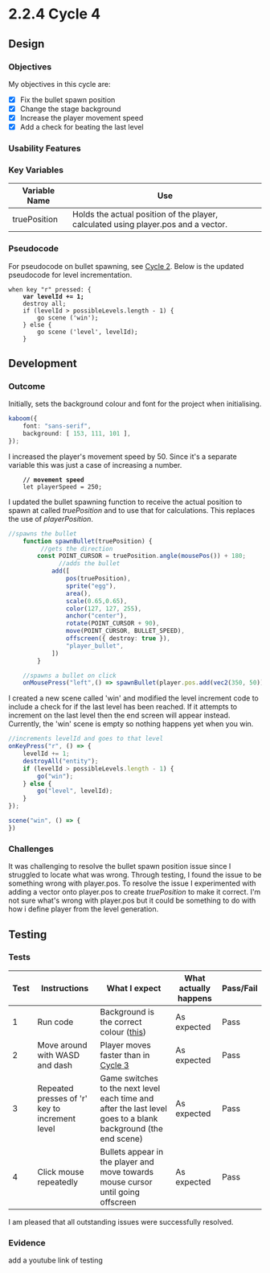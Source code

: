# 2.2.4 Cycle 4

## Design

### Objectives

My objectives in this cycle are:

* [x] Fix the bullet spawn position
* [x] Change the stage background
* [x] Increase the player movement speed
* [x] Add a check for beating the last level

### Usability Features

### Key Variables

| Variable Name | Use                                                                                |
| ------------- | ---------------------------------------------------------------------------------- |
| truePosition  | Holds the actual position of the player, calculated using player.pos and a vector. |

### Pseudocode

For pseudocode on bullet spawning, see [Cycle 2](cycle-1-2.md). Below is the updated pseudocode for level incrementation.&#x20;

<pre><code>when key "r" pressed: {
<strong>    var levelId += 1;
</strong>    destroy all;
    if (levelId > possibleLevels.length - 1) {
        go scene ('win');
    } else {
        go scene ('level', levelId);
    }
</code></pre>

## Development

### Outcome

Initially, sets the background colour and font for the project when initialising.

```typescript
kaboom({
    font: "sans-serif",
    background: [ 153, 111, 101 ],
});
```

I increased the player's movement speed by 50. Since it's a separate variable this was just a case of increasing a number.

<pre class="language-typescript" data-full-width="false"><code class="lang-typescript"><strong>    // movement speed
</strong>    let playerSpeed = 250;
</code></pre>

I updated the bullet spawning function to receive the actual position to spawn at called _truePosition_ and to use that for calculations. This replaces the use of _playerPosition_.

```typescript
//spawns the bullet
    function spawnBullet(truePosition) {
         //gets the direction
        const POINT_CURSOR = truePosition.angle(mousePos()) + 180;
              //adds the bullet
    		add([
     			pos(truePosition),               
    			sprite("egg"),
    			area(),
                scale(0.65,0.65),
    			color(127, 127, 255),
                anchor("center"),
                rotate(POINT_CURSOR + 90),
                move(POINT_CURSOR, BULLET_SPEED),
    			offscreen({ destroy: true }),
    			"player_bullet",
    		])
    	}

    //spawns a bullet on click
    onMousePress("left",() => spawnBullet(player.pos.add(vec2(350, 50))));
```

I created a new scene called 'win' and modified the level increment code to include a check for if the last level has been reached. If it attempts to increment on the last level then the end screen will appear instead. Currently, the 'win' scene is empty so nothing happens yet when you win.

```typescript
//increments levelId and goes to that level
onKeyPress("r", () => {
    levelId += 1;
    destroyAll("entity");
    if (levelId > possibleLevels.length - 1) {
        go("win");
    } else {
        go("level", levelId);
    }
});

scene("win", () => {
})
```

### Challenges

It was challenging to resolve the bullet spawn position issue since I struggled to locate what was wrong. Through testing, I found the issue to be something wrong with player.pos. To resolve the issue I experimented with adding a vector onto player.pos to create _truePosition_ to make it correct. I'm not sure what's wrong with player.pos but it could be something to do with how i define player from the level generation.

## Testing

### Tests

| Test | Instructions                                   | What I expect                                                                                                 | What actually happens | Pass/Fail |
| ---- | ---------------------------------------------- | ------------------------------------------------------------------------------------------------------------- | --------------------- | --------- |
| 1    | Run code                                       | Background is the correct colour ([this](https://color-hex.org/color/996f65))                                 | As expected           | Pass      |
| 2    | Move around with WASD and dash                 | Player moves faster than in [Cycle 3](cycle-1-3.md)                                                           | As expected           | Pass      |
| 3    | Repeated presses of 'r' key to increment level | Game switches to the next level each time and after the last level goes to a blank background (the end scene) | As expected           | Pass      |
| 4    | Click mouse repeatedly                         | Bullets appear in the player and move towards mouse cursor until going offscreen                              | As expected           | Pass      |

I am pleased that all outstanding issues were successfully resolved.

### Evidence

add a youtube link of testing

